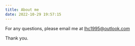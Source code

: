 ```yaml
---
title: About me
date: 2022-10-29 19:57:15
---
```


For any questions, please email me at lhc1995@outlook.com

Thank you. 
